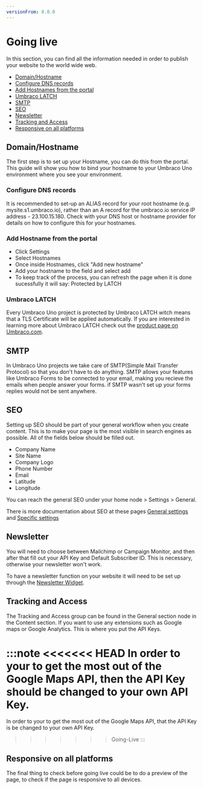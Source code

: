 ```yaml
---
versionFrom: 8.0.0
---
```


# Going live

In this section, you can find all the information needed in order to publish your website to the world wide web.

- [Domain/Hostname](#Domain/Hostname)
- [Configure DNS records](#Configure-DNS-records)
- [Add Hostnames from the portal](#Add-Hostnames-from-the-portal)
- [Umbraco LATCH](#Umbraco-LATCH)
- [SMTP](#SMTP)
- [SEO](#SEO)
- [Newsletter](#Newsletter)
- [Tracking and Access](#Tracking-and-Access)
- [Responsive on all platforms](#Responsive-on-all-platforms)

## Domain/Hostname

The first step is to set up your Hostname, you can do this from the portal.
This guide will show you how to bind your hostname to your Umbraco Uno environment where you see your environment.

### Configure DNS records

It is recommended to set-up an ALIAS record for your root hostname (e.g. mysite.s1.umbraco.io), rather than an A record for the umbraco.io service IP address - 23.100.15.180.
Check with your DNS host or hostname provider for details on how to configure this for your hostnames.

### Add Hostname from the portal

- Click Settings
- Select Hostnames
- Once inside Hostnames, click "Add new hostname"
- Add your hostname to the field and select add
- To keep track of the process, you can refresh the page when it is done sucessfully it will say: Protected by LATCH  

### Umbraco LATCH

Every Umbraco Uno project is protected by Umbraco LATCH witch means that a TLS Certificate will be applied automatically.
If you are interested in learning more about Umbraco LATCH check out the [product page on Umbraco.com](https://umbraco.com/products/umbraco-cloud/umbraco-latch/).

## SMTP

In Umbraco Uno projects we take care of SMTP(Simple Mail Transfer Protocol) so that you don't have to do anything.
SMTP allows your features like Umbraco Forms to be connected to your email, making you recieve the emails when people answer your forms. if SMTP wasn't set up your forms replies would not be sent anywhere.

## SEO

Setting up SEO should be part of your general workflow when you create content. This is to make your page is the most visible in search engines as possible. All of the fields below should be filled out.

- Company Name
- Site Name
- Company Logo
- Phone Number
- Email
- Latitude
- Longitude

You can reach the general SEO under your home node > Settings > General.

There is more documentation about SEO at these pages [General settings](../Uno-pedia/Settings/General-Settings/index.md/#SEO) and [Specific settings](../Uno-pedia/Settings/Specific-Settings/index.md/#SEO)

## Newsletter

You will need to choose between Mailchimp or Campaign Monitor, and then after that fill out your API Key and Default Subscriber ID.
This is necessary, otherwise your newsletter won't work.

To have a newsletter function on your website it will need to be set up through the [Newsletter Widget](../Uno-pedia/Widgets/Newsletter/index.md/).

## Tracking and Access

The Tracking and Access group can be found in the General section node in the Content section. If you want to use any extensions such as Google maps or Google Analytics. This is where you put the API Keys.

:::note
<<<<<<< HEAD
In order to your to get the most out of the Google Maps API, then the API Key should be changed to your own API Key.
=======
In order to your to get the most out of the Google Maps API, that the API Key is be changed to your own API Key.
>>>>>>> Going-Live
:::

## Responsive on all platforms

The final thing to check before going live could be to do a preview of the page, to check if the page is responsive to all devices.

